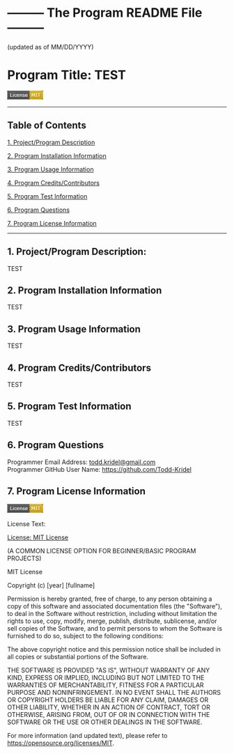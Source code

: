 # ——— The Program README File ———
(updated as of MM/DD/YYYY)


# Program Title: TEST
![a license icon](./images/License_Badge__The_MIT_License.jpg)

--------------------------------

## Table of Contents

[1. Project/Program Description](#1-ProjectProgram-Description)

[2. Program Installation Information](#2-Program-Installation-Information)

[3. Program Usage Information](#3-Program-Usage-Information)

[4. Program Credits/Contributors](#4-Program-CreditsContributors)

[5. Program Test Information](#5-Program-Test-Information)

[6. Program Questions](#6-Program-Questions)

[7. Program License Information](#7-Program-License-Information)

--------------------------------

## 1. Project/Program Description:
TEST

## 2. Program Installation Information
TEST

## 3. Program Usage Information
TEST

## 4. Program Credits/Contributors
TEST

## 5. Program Test Information
TEST

## 6. Program Questions
Programmer Email Address: todd.kridel@gmail.com    
Programmer GitHub User Name: https://github.com/Todd-Kridel

## 7. Program License Information
![a license icon](./images/License_Badge__The_MIT_License.jpg)

License Text:

[License: MIT License](https://opensource.org/licenses/MIT)

(A COMMON LICENSE OPTION FOR BEGINNER/BASIC PROGRAM PROJECTS)

MIT License

Copyright (c) [year] [fullname]

Permission is hereby granted, free of charge, to any person obtaining a copy
of this software and associated documentation files (the "Software"), to deal
in the Software without restriction, including without limitation the rights
to use, copy, modify, merge, publish, distribute, sublicense, and/or sell
copies of the Software, and to permit persons to whom the Software is
furnished to do so, subject to the following conditions:

The above copyright notice and this permission notice shall be included in all
copies or substantial portions of the Software.

THE SOFTWARE IS PROVIDED "AS IS", WITHOUT WARRANTY OF ANY KIND, EXPRESS OR
IMPLIED, INCLUDING BUT NOT LIMITED TO THE WARRANTIES OF MERCHANTABILITY,
FITNESS FOR A PARTICULAR PURPOSE AND NONINFRINGEMENT. IN NO EVENT SHALL THE
AUTHORS OR COPYRIGHT HOLDERS BE LIABLE FOR ANY CLAIM, DAMAGES OR OTHER
LIABILITY, WHETHER IN AN ACTION OF CONTRACT, TORT OR OTHERWISE, ARISING FROM,
OUT OF OR IN CONNECTION WITH THE SOFTWARE OR THE USE OR OTHER DEALINGS IN THE
SOFTWARE.

For more information (and updated text), please refer to https://opensource.org/licenses/MIT.
